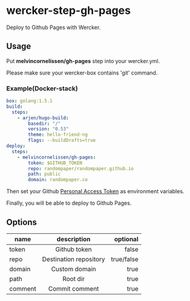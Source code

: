 # wercker-step-gh-pages

Deploy to Github Pages with Wercker.

## Usage

Put __melvincornelissen/gh-pages__ step into your wercker.yml.

Please make sure your wercker-box contains 'git' command.

### Example(Docker-stack)

```yaml
box: golang:1.5.1
build:
  steps:
    - arjen/hugo-build:
        basedir: "/"
        version: "0.53"
        theme: hello-friend-ng
        flags: --buildDrafts=true
deploy:
  steps:
    - melvincornelissen/gh-pages:
        token: $GITHUB_TOKEN
        repo: randompaper/randompaper.github.io
        path: public
        domain: randompaper.co
```

Then set your Github [Personal Access Token](https://github.com/settings/tokens)  as environment variables.

Finally, you will be able to deploy to Github Pages.

## Options

|name|description|optional|
|----|:-----------:|--------:|
|token|Github token|false|
|repo|Destination repository|true/false|
|domain|Custom domain|true|
|path|Root dir|true|
|comment|Commit comment|true|
